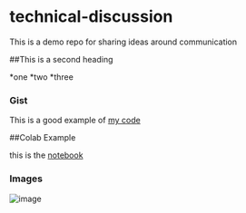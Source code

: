 # technical-discussion
This is a demo repo for sharing ideas around communication


##This is a second heading

*one
*two
*three

### Gist

This is a good example of [my code](https://gist.github.com/Blogher/55a3cf007984fc14622392f29daee0aa)


##Colab Example

this is the [notebook](https://gist.github.com/Blogher/55a3cf007984fc14622392f29daee0aa)


### Images
![image](https://user-images.githubusercontent.com/60345270/166120440-709f2ccf-c9c4-4ad0-a51d-688e51d91bd3.png)

